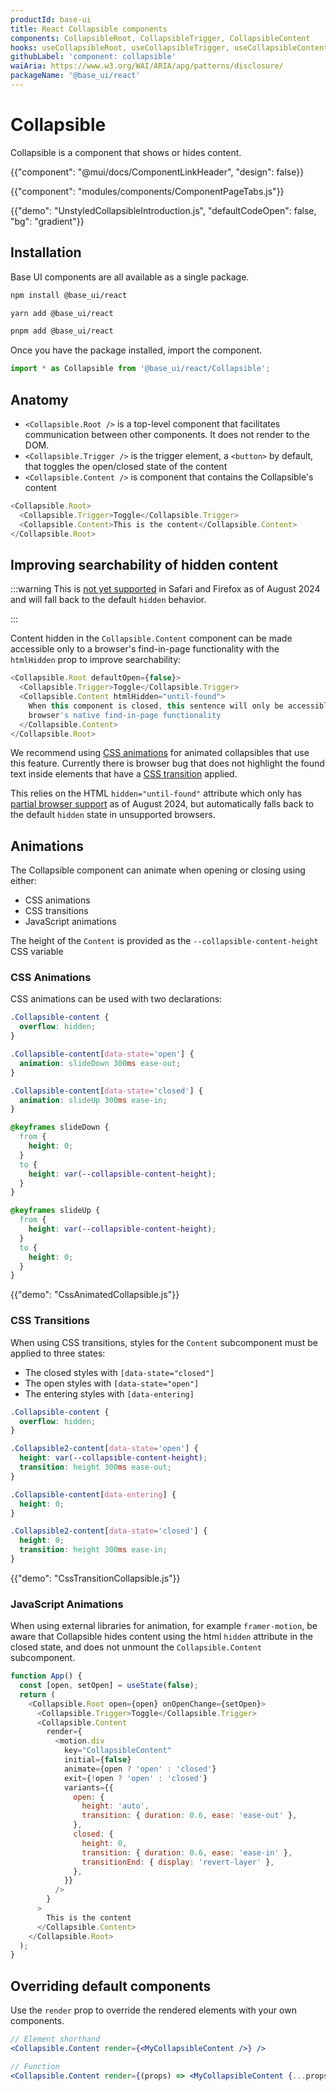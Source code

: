 ```yaml
---
productId: base-ui
title: React Collapsible components
components: CollapsibleRoot, CollapsibleTrigger, CollapsibleContent
hooks: useCollapsibleRoot, useCollapsibleTrigger, useCollapsibleContent
githubLabel: 'component: collapsible'
waiAria: https://www.w3.org/WAI/ARIA/apg/patterns/disclosure/
packageName: '@base_ui/react'
---
```


# Collapsible

<p class="description">Collapsible is a component that shows or hides content.</p>

{{"component": "@mui/docs/ComponentLinkHeader", "design": false}}

{{"component": "modules/components/ComponentPageTabs.js"}}

{{"demo": "UnstyledCollapsibleIntroduction.js", "defaultCodeOpen": false, "bg": "gradient"}}

## Installation

Base UI components are all available as a single package.

<codeblock storageKey="package-manager">

```bash npm
npm install @base_ui/react
```

```bash yarn
yarn add @base_ui/react
```

```bash pnpm
pnpm add @base_ui/react
```

</codeblock>

Once you have the package installed, import the component.

```ts
import * as Collapsible from '@base_ui/react/Collapsible';
```

## Anatomy

- `<Collapsible.Root />` is a top-level component that facilitates communication between other components. It does not render to the DOM.
- `<Collapsible.Trigger />` is the trigger element, a `<button>` by default, that toggles the open/closed state of the content
- `<Collapsible.Content />` is component that contains the Collapsible's content

```js
<Collapsible.Root>
  <Collapsible.Trigger>Toggle</Collapsible.Trigger>
  <Collapsible.Content>This is the content</Collapsible.Content>
</Collapsible.Root>
```

## Improving searchability of hidden content

:::warning
This is [not yet supported](https://caniuse.com/mdn-html_global_attributes_hidden_until-found_value) in Safari and Firefox as of August 2024 and will fall back to the default `hidden` behavior.

:::

Content hidden in the `Collapsible.Content` component can be made accessible only to a browser's find-in-page functionality with the `htmlHidden` prop to improve searchability:

```js
<Collapsible.Root defaultOpen={false}>
  <Collapsible.Trigger>Toggle</Collapsible.Trigger>
  <Collapsible.Content htmlHidden="until-found">
    When this component is closed, this sentence will only be accessible to the
    browser's native find-in-page functionality
  </Collapsible.Content>
</Collapsible.Root>
```

We recommend using [CSS animations](#css-animations) for animated collapsibles that use this feature. Currently there is browser bug that does not highlight the found text inside elements that have a [CSS transition](#css-transitions) applied.

This relies on the HTML `hidden="until-found"` attribute which only has [partial browser support](https://caniuse.com/mdn-html_global_attributes_hidden_until-found_value) as of August 2024, but automatically falls back to the default `hidden` state in unsupported browsers.

## Animations

The Collapsible component can animate when opening or closing using either:

- CSS animations
- CSS transitions
- JavaScript animations

The height of the `Content` is provided as the `--collapsible-content-height` CSS variable

### CSS Animations

CSS animations can be used with two declarations:

```css
.Collapsible-content {
  overflow: hidden;
}

.Collapsible-content[data-state='open'] {
  animation: slideDown 300ms ease-out;
}

.Collapsible-content[data-state='closed'] {
  animation: slideUp 300ms ease-in;
}

@keyframes slideDown {
  from {
    height: 0;
  }
  to {
    height: var(--collapsible-content-height);
  }
}

@keyframes slideUp {
  from {
    height: var(--collapsible-content-height);
  }
  to {
    height: 0;
  }
}
```

{{"demo": "CssAnimatedCollapsible.js"}}

### CSS Transitions

When using CSS transitions, styles for the `Content` subcomponent must be applied to three states:

- The closed styles with `[data-state="closed"]`
- The open styles with `[data-state="open"]`
- The entering styles with `[data-entering]`

```css
.Collapsible-content {
  overflow: hidden;
}

.Collapsible2-content[data-state='open'] {
  height: var(--collapsible-content-height);
  transition: height 300ms ease-out;
}

.Collapsible-content[data-entering] {
  height: 0;
}

.Collapsible2-content[data-state='closed'] {
  height: 0;
  transition: height 300ms ease-in;
}
```

{{"demo": "CssTransitionCollapsible.js"}}

### JavaScript Animations

When using external libraries for animation, for example `framer-motion`, be aware that Collapsible hides content using the html `hidden` attribute in the closed state, and does not unmount the `Collapsible.Content` subcomponent.

```js
function App() {
  const [open, setOpen] = useState(false);
  return (
    <Collapsible.Root open={open} onOpenChange={setOpen}>
      <Collapsible.Trigger>Toggle</Collapsible.Trigger>
      <Collapsible.Content
        render={
          <motion.div
            key="CollapsibleContent"
            initial={false}
            animate={open ? 'open' : 'closed'}
            exit={!open ? 'open' : 'closed'}
            variants={{
              open: {
                height: 'auto',
                transition: { duration: 0.6, ease: 'ease-out' },
              },
              closed: {
                height: 0,
                transition: { duration: 0.6, ease: 'ease-in' },
                transitionEnd: { display: 'revert-layer' },
              },
            }}
          />
        }
      >
        This is the content
      </Collapsible.Content>
    </Collapsible.Root>
  );
}
```

## Overriding default components

Use the `render` prop to override the rendered elements with your own components.

```jsx
// Element shorthand
<Collapsible.Content render={<MyCollapsibleContent />} />
```

```jsx
// Function
<Collapsible.Content render={(props) => <MyCollapsibleContent {...props} />} />
```
